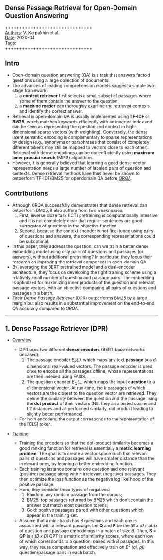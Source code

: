 ## Dense Passage Retrieval for Open-Domain Question Answering

+++++++++++++++++++++++++++++++  
<ins>Authors</ins>: V. Karpukhin et al.  
<ins>Date</ins>: 2020-04  
<ins>Tags</ins>:   
+++++++++++++++++++++++++++++++  


## Intro

- Open-domain question answering (QA) is a task that answers factoid questions using a large collection of documents.
- The advances of reading comprehension models suggest a simple two-stage framework:
  1. a **context retriever** first selects a small subset of passages where some of them contain the answer to the question;
  2. a **machine reader** can thoroughly examine the retrieved contexts and identify the correct answer.
- Retrieval in open-domain QA is usually implemented using **TF-IDF** or **BM25**, which matches keywords efficiently with an inverted index and can be seen as representing the question and context in high-dimensional sparse vectors (with weighting). Conversely, the dense latent semantic encoding is complementary to sparse representations by design (e.g., synonyms or paraphrases that consist of completely different tokens may still be mapped to vectors close to each other). Retrieval with dense encodings can be doneefficiently using **maximum inner product search** (MIPS) algorithms.
- However, it is generally believed that learning a good dense vector representation needs a large number of labeled pairs of question and contexts. Dense retrieval methods have thus never be shown to outperform TF-IDF/BM25 for opendomain QA before [ORQA](./lee2019latent.md).


## Contributions

- Although ORQA successfully demonstrates that dense retrieval can outperform BM25, it also suffers from two weaknesses:
  1. First, inverse cloze task (ICT) pretraining is computationally intensive and it is not completely clear that regular sentences are good surrogates of questions in the objective function.
  2. Second, because the context encoder is not fine-tuned using pairs of questions and answers, the corresponding representations could be suboptimal.
- In this paper, they address the question: can we train a better dense embedding model using only pairs of questions and passages (or answers), without additional pretraining? In particular, they focus their research on improving the retrieval component in open-domain QA.
- By leveraging the BERT pretrained model and a dual-encoder architecture, they focus on developing the right training scheme using a relatively small number of question and passage pairs. The embedding is optimized for maximizing inner products of the question and relevant passage vectors, with an objective comparing all pairs of questions and passages in a batch.
- Their *Dense Passage Retriever* (DPR) outperforms BM25 by a large margin but also results in a substantial improvement on the end-to-end QA accuracy compared to *ORQA*.

***

## 1. Dense Passage Retriever (DPR)

- <ins>Overview</ins>
  - DPR uses two different **dense encoders** (BERT-base networks uncased):
    1. The passage encoder *E<sub>P</sub>(.)*, which maps any text **passage** to a *d*-dimensional real-valued vectors. The passage encoder is used once to encode all the passages offline, whose representations are then indexed using FAISS.
    2. The question encoder *E<sub>Q</sub>(.)*, which maps the input **question** to a *d*-dimensional vector. At run-time, the *k* passages of which vectors are the closest to the question vector are retrieved. They define the similarity between the question and the passage using the **dot product** of their vectors (NB: they also tested cosine and L2 distances and all performed similarly, dot product leading to slightly better performance).
  - For both encoders, the output corresponds to the representation of the [CLS] token.

- <ins>Training</ins>
  - Training the encoders so that the dot-product similarity becomes a good ranking function for retrieval is essentially a **metric learning problem**. The goal is to create a vector space such that relevant pairs of questions and passages will have smaller distance than the irrelevant ones, by learning a better embedding function.
  - Each training instance contains one question and one relevant (positive) passage along with *n* irrelevant (negative) passages. They then optimize the loss function as the negative log likelihood of the positive passage.
  - Here, they consider three types of negatives:
    1. Random: any random passage from the corpus; 
    2. BM25: top passages returned by BM25 which don’t contain the answer but match most question tokens;
    3. Gold: positive passages paired with other questions which appear in the training set.
  - Assume that a mini-batch has *B* questions and each one is associated with a relevant passage. Let **Q** and **P** be the *(B x d)* matrix of question and passage embeddings in a batch of size *B*. Then, **S** = **QP** is a *(B x B)* QPT is a matrix of similarity scores, where each row of which corresponds to a question, paired with *B* passages. In this way, they reuse computation and effectively train on *B<sup>2</sup> (qi, pj)* question/passage pairs in each batch.
